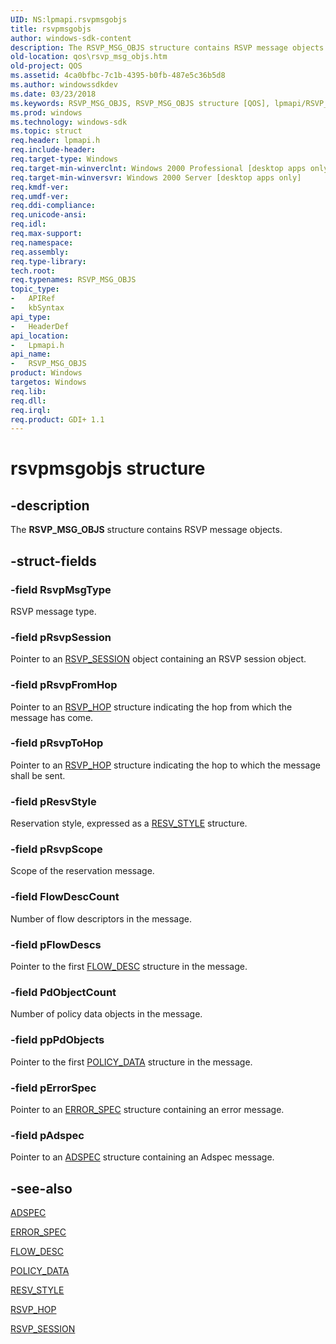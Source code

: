 ```yaml
---
UID: NS:lpmapi.rsvpmsgobjs
title: rsvpmsgobjs
author: windows-sdk-content
description: The RSVP_MSG_OBJS structure contains RSVP message objects.
old-location: qos\rsvp_msg_objs.htm
old-project: QOS
ms.assetid: 4ca0bfbc-7c1b-4395-b0fb-487e5c36b5d8
ms.author: windowssdkdev
ms.date: 03/23/2018
ms.keywords: RSVP_MSG_OBJS, RSVP_MSG_OBJS structure [QOS], lpmapi/RSVP_MSG_OBJS, qos.rsvp_msg_objs, rsvpmsgobjs
ms.prod: windows
ms.technology: windows-sdk
ms.topic: struct
req.header: lpmapi.h
req.include-header: 
req.target-type: Windows
req.target-min-winverclnt: Windows 2000 Professional [desktop apps only]
req.target-min-winversvr: Windows 2000 Server [desktop apps only]
req.kmdf-ver: 
req.umdf-ver: 
req.ddi-compliance: 
req.unicode-ansi: 
req.idl: 
req.max-support: 
req.namespace: 
req.assembly: 
req.type-library: 
tech.root: 
req.typenames: RSVP_MSG_OBJS
topic_type:
-	APIRef
-	kbSyntax
api_type:
-	HeaderDef
api_location:
-	Lpmapi.h
api_name:
-	RSVP_MSG_OBJS
product: Windows
targetos: Windows
req.lib: 
req.dll: 
req.irql: 
req.product: GDI+ 1.1
---
```


# rsvpmsgobjs structure


## -description


The 
<b>RSVP_MSG_OBJS</b> structure contains RSVP message objects.


## -struct-fields




### -field RsvpMsgType

RSVP message type.


### -field pRsvpSession

Pointer to an <a href="https://msdn.microsoft.com/d6674de9-7d79-40f2-ae45-4410408ba047">RSVP_SESSION</a> object containing an RSVP session object.


### -field pRsvpFromHop

Pointer to an <a href="https://msdn.microsoft.com/4b23bc0e-ccea-4161-93fa-b136099e88bd">RSVP_HOP</a> structure indicating the hop from which the message has come.


### -field pRsvpToHop

Pointer to an <a href="https://msdn.microsoft.com/4b23bc0e-ccea-4161-93fa-b136099e88bd">RSVP_HOP</a> structure indicating the hop to which the message shall be sent.


### -field pResvStyle

Reservation style, expressed as a <a href="https://msdn.microsoft.com/facc4217-1e6f-44af-bc04-84993f2dfeec">RESV_STYLE</a> structure.


### -field pRsvpScope

Scope of the reservation message.


### -field FlowDescCount

Number of flow descriptors in the message.


### -field pFlowDescs

Pointer to the first <a href="https://msdn.microsoft.com/11ecd7ac-13c4-4f55-9700-105153b4fead">FLOW_DESC</a> structure in the message.


### -field PdObjectCount

Number of policy data objects in the message.


### -field ppPdObjects

Pointer to the first <a href="https://msdn.microsoft.com/0e91b77c-e4dd-4e23-8af6-bf549168cfc5">POLICY_DATA</a> structure in the message.


### -field pErrorSpec

Pointer to an <a href="https://msdn.microsoft.com/4d20cbb8-c29a-4c0c-bf06-532144da3e33">ERROR_SPEC</a> structure containing an error message.


### -field pAdspec

Pointer to an <a href="https://msdn.microsoft.com/c5be3864-0f21-4fa5-99f8-dee9ad2b7286">ADSPEC</a> structure containing an Adspec message.


## -see-also




<a href="https://msdn.microsoft.com/c5be3864-0f21-4fa5-99f8-dee9ad2b7286">ADSPEC</a>



<a href="https://msdn.microsoft.com/4d20cbb8-c29a-4c0c-bf06-532144da3e33">ERROR_SPEC</a>



<a href="https://msdn.microsoft.com/11ecd7ac-13c4-4f55-9700-105153b4fead">FLOW_DESC</a>



<a href="https://msdn.microsoft.com/0e91b77c-e4dd-4e23-8af6-bf549168cfc5">POLICY_DATA</a>



<a href="https://msdn.microsoft.com/facc4217-1e6f-44af-bc04-84993f2dfeec">RESV_STYLE</a>



<a href="https://msdn.microsoft.com/4b23bc0e-ccea-4161-93fa-b136099e88bd">RSVP_HOP</a>



<a href="https://msdn.microsoft.com/d6674de9-7d79-40f2-ae45-4410408ba047">RSVP_SESSION</a>
 

 

